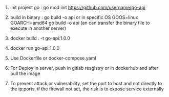1) init project go : go mod init https://github.com/username/go-api
2) build in binary  : go build -o api or in specific OS GOOS=linux GOARCH=amd64 go build -o api (an can transfer the binary file to execute in another server)
3) docker build . -t go-api:1.0.0
4) docker run go-api:1.0.0
5) Use Dockerfile or docker-compose.yaml

6) For Deploy in server, push in gitlab resgistry or in dockerhub and after pull the image

7) To prevent attack or vulnerability, set the port to host and not directly to the ip:ports, if the firewall not set, the risk is to expose service externally 
